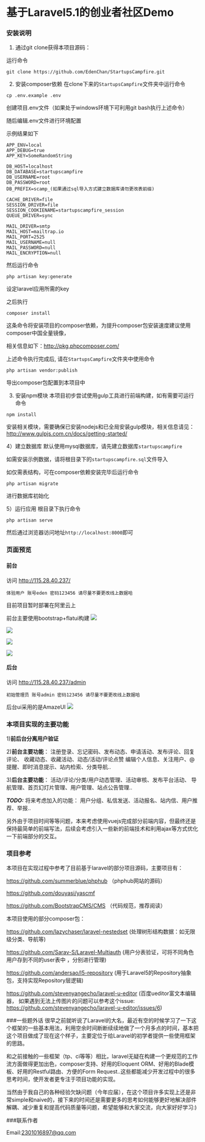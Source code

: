 # 基于Laravel5.1的创业者社区Demo

### 安装说明

1) 通过git clone获得本项目源码：

运行命令
```
git clone https://github.com/EdenChan/StartupsCampfire.git
```

2) 安装composer依赖
在clone下来的`StartupsCampfire`文件夹中运行命令

```
cp .env.example .env
```
创建项目.env文件（如果处于windows环境下可利用git bash执行上述命令）

随后编辑.env文件进行环境配置

示例结果如下
```
APP_ENV=local
APP_DEBUG=true
APP_KEY=SomeRandomString

DB_HOST=localhost
DB_DATABASE=startupscampfire
DB_USERNAME=root
DB_PASSWORD=root
DB_PREFIX=scamp_(如果通过sql导入方式建立数据库请勿更改表前缀)

CACHE_DRIVER=file
SESSION_DRIVER=file
SESSION_COOKIENAME=startupscampfire_session
QUEUE_DRIVER=sync

MAIL_DRIVER=smtp
MAIL_HOST=mailtrap.io
MAIL_PORT=2525
MAIL_USERNAME=null
MAIL_PASSWORD=null
MAIL_ENCRYPTION=null
```
然后运行命令
```
php artisan key:generate
```

设定laravel应用所需的key

之后执行
```
composer install
```
这条命令将安装项目的composer依赖，为提升composer包安装速度建议使用composer中国全量镜像，

相关信息如下：http://pkg.phpcomposer.com/

上述命令执行完成后,
请在`StartupsCampfire`文件夹中使用命令

```
php artisan vendor:publish
```
导出composer包配置到本项目中

3) 安装npm模块
本项目初步尝试使用gulp工具进行前端构建，如有需要可运行命令
```
npm install
```
安装相关模块，需要确保已安装nodejs和已全局安装gulp模块，相关信息请见：
http://www.gulpjs.com.cn/docs/getting-started/

4）建立数据库
默认使用mysql数据库，请先建立数据库`startupscampfire`

如需安装示例数据，请将根目录下的`startupscampfire.sql`文件导入

如仅需表结构，可在composer依赖安装完毕后运行命令
```
php artisan migrate
```
进行数据库初始化

5）运行应用
根目录下执行命令
```
php artisan serve
```
然后通过浏览器访问地址`http://localhost:8000`即可

### 页面预览

#### 前台
访问 http://115.28.40.237/
```
体验用户 账号eden 密码123456 请尽量不要更改线上数据哈
```

目前项目暂时部署在阿里云上

前台主要使用bootstrap+flatui构建
![](http://i13.tietuku.com/d259da2c268ddd85.png)

![](http://i13.tietuku.com/068c80fc9fc759ff.png)

![](http://i13.tietuku.com/9117cd456c445d86.png)

![](http://i13.tietuku.com/00aebb4f31f48e43.png)
#### 后台
访问 http://115.28.40.237/admin
```
初始管理员 账号admin 密码123456 请尽量不要更改线上数据哈
```
后台ui采用的是AmazeUI
![](http://i13.tietuku.com/c156f5744143186d.png)

### 本项目实现的主要功能
1)**前后台分离用户验证**

2)**前台主要功能**：
注册登录、忘记密码、发布动态、申请活动、发布评论、回复评论、
收藏动态、收藏活动、动态/活动/评论点赞
编辑个人信息、关注用户、@提醒、即时消息提示、站内检索、分类导航..

3)**后台主要功能**：
活动/评论/分类/用户动态管理、活动审核、发布平台活动、
导航管理、首页幻灯片管理、用户管理、站点公告管理..

***TODO:***
将来考虑加入的功能：
用户分组、私信发送、活动报名、站内信、用户推荐、举报..

另外由于项目时间等等问题，本来考虑使用vuejs完成部分前端内容，但最终还是保持最简单的前端写法，后续会考虑引入一些新的前端技术和利用ajax等方式优化一下前端部分的交互。

### 项目参考
本项目在实现过程中参考了目前基于laravel的部分项目源码，主要项目有：

https://github.com/summerblue/phphub （phphub网站的源码）

https://github.com/douyasi/yascmf

https://github.com/BootstrapCMS/CMS （代码规范，推荐阅读）

本项目使用的部分composer包：

https://github.com/lazychaser/laravel-nestedset 
(处理树形结构数据：如无限级分类、导航等)

https://github.com/Sarav-S/Laravel-Multiauth 
(用户分表验证，可将不同角色用户存到不同的user表中 ，分别进行管理)

https://github.com/andersao/l5-repository
(用于Laravel5的Repository抽象包，支持实现Repository层逻辑)

https://github.com/stevenyangecho/laravel-u-editor
(百度ueditor富文本编辑器，
如果遇到无法上传图片的问题可以参考这个issue:
https://github.com/stevenyangecho/laravel-u-editor/issues/6)

###一些题外话
很早之前就听说了Laravel的大名，最近有空的时候学习了一下这个框架的一些基本用法，利用空余时间断断续续地做了一个月多点的时间，基本把这个项目做成了现在这个样子，主要定位于给Laravel的初学者提供一些使用框架的思路。

和之前接触的一些框架（tp、ci等等）相比，laravel无疑在构建一个更规范的工作流方面做得更加出色，composer支持、好用的Eloquent ORM、好用的Blade模板、好用的Restful路由、方便的Form Request..这些都能减少开发过程中的很多思考时间，使开发者更专注于项目功能的实现。

当然由于我自己的各种经验欠缺问题（今年应届），在这个项目许多实现上还是非常simple和naive的，接下来的时间还是需要更多的思考如何能够更好地解决部件解耦、减少重复和提高代码质量等问题，希望能够和大家交流，向大家好好学习:)

###联系作者

Email:2301016897@qq.com
